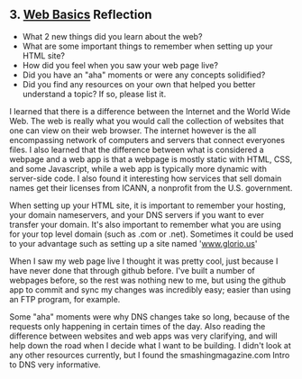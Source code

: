 ## 3. [Web Basics](3_web_basics/readme.md) Reflection

* What 2 new things did you learn about the web?
* What are some important things to remember when setting up your HTML site?
* How did you feel when you saw your web page live?
* Did you have an "aha" moments or were any concepts solidified?
* Did you find any resources on your own that helped you better understand a topic? If so, please list it.

I learned that there is a difference between the Internet and the World Wide Web. The web is really what you would call the collection of websites that one can view on their web browser. The internet however is the all encompassing network of computers and servers that connect everyones files. I also learned that the difference between what is considered a webpage and a web app is that a webpage is mostly static with HTML, CSS, and some Javascript, while a web app is typically more dynamic with server-side code. I also found it interesting how services that sell domain names get their licenses from ICANN, a nonprofit from the U.S. government.

When setting up your HTML site, it is important to remember your hosting, your domain nameservers, and your DNS servers if you want to ever transfer your domain. It's also important to remember what you are using for your top level domain (such as .com or .net). Sometimes it could be used to your advantage such as setting up a site named 'www.glorio.us'

When I saw my web page live I thought it was pretty cool, just because I have never done that through github before. I've built a number of webpages before, so the rest was nothing new to me, but using the github app to commit and sync my changes was incredibly easy; easier than using an FTP program, for example.

Some "aha" moments were why DNS changes take so long, because of the requests only happening in certain times of the day. Also reading the difference between websites and web apps was very clarifying, and will help down the road when I decide what I want to be building. I didn't look at any other resources currently, but I found the smashingmagazine.com Intro to DNS very informative.